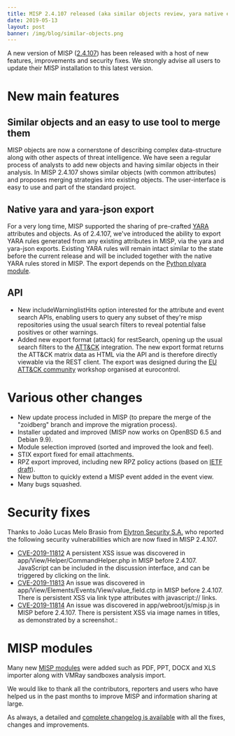 ```yaml
---
title: MISP 2.4.107 released (aka similar objects review, yara native export)
date: 2019-05-13
layout: post
banner: /img/blog/similar-objects.png
---
```


A new version of MISP ([2.4.107](https://github.com/MISP/MISP/tree/v2.4.107)) has been released with a host of new features, improvements and security fixes. We strongly advise all users to update their MISP installation to this latest version.

# New main features

## Similar objects and an easy to use tool to merge them

MISP objects are now a cornerstone of describing complex data-structure along with other aspects of threat intelligence. We have seen a regular process of analysts to add new objects and having similar objects in their analysis. In MISP 2.4.107 shows similar objects (with common attributes) and proposes merging strategies into existing objects. The user-interface is easy to use and part of the standard project.

## Native yara and yara-json export

For a very long time, MISP supported the sharing of pre-crafted [YARA](https://virustotal.github.io/yara/) attributes and objects. As of 2.4.107, we've introduced the ability to export YARA rules generated from any existing attributes in MISP, via the yara and yara-json exports. Existing YARA rules will remain intact similar to the state before the current release and will be included together with the native YARA rules stored in MISP. The export depends on the [Python plyara module](https://github.com/plyara/plyara).

## API

- New includeWarninglistHits option interested for the attribute and event search APIs, enabling users to query any subset of they're misp repositories using the usual search filters to reveal potential false positives or other warnings.
- Added new export format (attack) for restSearch, opening up the usual search filters to the [ATT&CK](https://attack.mitre.org/) integration. The new export format returns the ATT&CK matrix data as HTML via the API and is therefore directly viewable via the REST client. The export was designed during the [EU ATT&CK community](https://www.attack-community.org/) workshop organised at eurocontrol.


# Various other changes

- New update process included in MISP (to prepare the merge of the "zoidberg" branch and improve the migration process).
- Installer updated and improved (MISP now works on OpenBSD 6.5 and Debian 9.9).
- Module selection improved (sorted and improved the look and feel).
- STIX export fixed for email attachments.
- RPZ export improved, including new RPZ policy actions (based on [IETF draft](https://tools.ietf.org/html/draft-vixie-dnsop-dns-rpz-00)).
- New button to quickly extend a MISP event added in the event view.
- Many bugs squashed.

# Security fixes

Thanks to João Lucas Melo Brasio from [Elytron Security S.A.](https://elytronsecurity.com) who reported the following security vulnerabilities which are now fixed in MISP 2.4.107.

- [CVE-2019-11812](https://cve.circl.lu/cve/CVE-2019-11812) A persistent XSS issue was discovered in app/View/Helper/CommandHelper.php in MISP before 2.4.107. JavaScript can be included in the discussion interface, and can be triggered by clicking on the link.
- [CVE-2019-11813](https://cve.circl.lu/cve/CVE-2019-11813) An issue was discovered in app/View/Elements/Events/View/value_field.ctp in MISP before 2.4.107. There is persistent XSS via link type attributes with javascript:// links.
- [CVE-2019-11814](https://cve.circl.lu/cve/CVE-2019-11814) An issue was discovered in app/webroot/js/misp.js in MISP before 2.4.107. There is persistent XSS via image names in titles, as demonstrated by a screenshot.:

# MISP modules

Many new [MISP modules](https://github.com/MISP/misp-modules) were added such as PDF, PPT, DOCX and XLS importer along with VMRay sandboxes analysis import.

We would like to thank all the contributors, reporters and users who have helped us in the past months to improve MISP and information sharing at large.

As always, a detailed and [complete changelog is available](http://www.misp-project.org/Changelog.txt) with all the fixes, changes and improvements.



